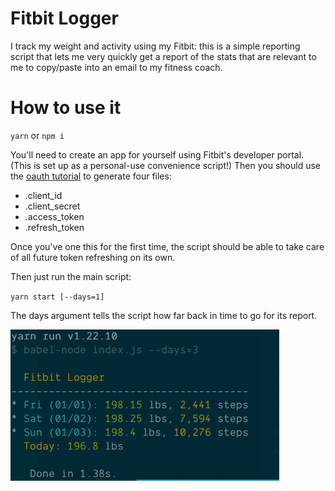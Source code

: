 # Fitbit Logger

I track my weight and activity using my Fitbit: this is a simple reporting script that lets me very quickly get a report of the stats that are relevant to me to copy/paste into an email to my fitness coach.

# How to use it

`yarn` or `npm i`

You'll need to create an app for yourself using Fitbit's developer portal. (This is set up as a personal-use convenience script!) Then you should use the [oauth tutorial](https://dev.fitbit.com/apps/oauthinteractivetutorial) to generate four files:

- .client_id
- .client_secret
- .access_token
- .refresh_token

Once you've one this for the first time, the script should be able to take care of all future token refreshing on its own.

Then just run the main script:

`yarn start [--days=1]`

The days argument tells the script how far back in time to go for its report.

<img src="fitbit-logger-screenshot.png" />
